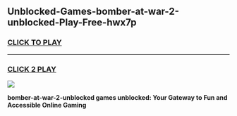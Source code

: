 
## Unblocked-Games-bomber-at-war-2-unblocked-Play-Free-hwx7p
<h3>
<a href="https://premium76.site?title=bomber-at-war-2-unblocked&ref=23A">CLICK TO PLAY</a></h3>
<hr>

<h3>
<a href="https://premium76.site?title=bomber-at-war-2-unblocked&ref=23A">CLICK 2 PLAY</a>
  
</h3>

<a href="https://premium76.site?title=bomber-at-war-2-unblocked&ref=23A"><img src="https://clearcache.store/games.png"></a>


**bomber-at-war-2-unblocked games unblocked: Your Gateway to Fun and Accessible Online Gaming**
